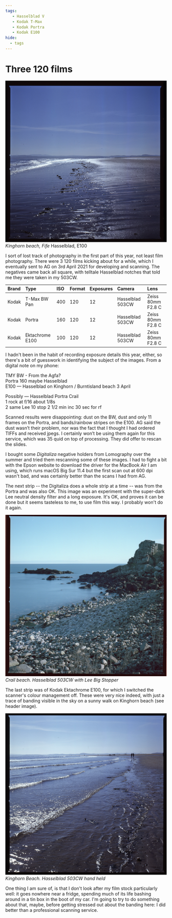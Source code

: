 ```yaml
---
tags:
   - Hasselblad V
   - Kodak T-Max
   - Kodak Portra
   - Kodak E100
hide:
  - tags
---
```

# Three 120 films

![](/img/Kodak-Ektachrome-E100-20210729_20494968-1.jpg)
*Kinghorn beach, Fife* Hasselblad, E100

I sort of lost track of photography in the first part of this year, not least film photography. There were 3 120 films kicking about for a while, which I eventually sent to AG on 3rd April 2021 for developing and scanning. The negatives came back all square, with telltale Hasselblad notches that told me they were taken in my 503CW.

Brand|Type|ISO|Format|Exposures|Camera|Lens
:----|:---|:--|:-----|:--------|:-----|:----
Kodak|T-Max BW Pan|400|120|12|Hasselblad 503CW|Zeiss 80mm F2.8 C
Kodak|Portra|160|120|12|Hasselblad 503CW|Zeiss 80mm F2.8 C
Kodak|Ektachrome E100|100|120|12|Hasselblad 503CW|Zeiss 80mm F2.8 C

I hadn't been in the habit of recording exposure details this year, either, so there's a bit of guesswork in identifying the subject of the images. From a digital note on my phone:

TMY BW - From the Agfa?  
Portra 160 maybe Hasselblad  
E100 — Hasselblad on Kinghorn / Burntisland beach 3 April

Possibly — Hasselblad Portra Crail  
1 rock at f/16 about 1/8s  
2 same Lee 10 stop 2 1/2 min inc 30 sec for rf  

Scanned results were disappointing: dust on the BW, dust and only 11 frames on the Portra, and bands/rainbow stripes on the E100. AG said the dust wasn’t their problem, nor was the fact that I thought I had ordered TIFFs and received jpegs. I certainly won’t be using them again for this service, which was 35 quid on top of processing. They did offer to rescan the slides.

I bought some *Digitaliza* negative holders from Lomography over the summer and tried them rescanning some of these images. I had to fight a bit with the Epson website to download the driver for the MacBook Air I am using, which runs macOS Big Sur 11.4 but the first scan out at 600 dpi wasn't bad, and was certainly better than the scans I had from AG.

The next strip -- the Digitaliza does a whole strip at a time -- was from the Portra and was also OK. This image was an experiment with the super-dark Lee neutral density filter and a long exposure. It's OK, and proves it can be done but it seems tasteless to me, to use film this way. I probably won't do it again.

![](/img/Kodak-Portra-160-20210729_20341321.jpg)
*Crail beach. Hasselblad 503CW with Lee Big Stopper*

The last strip was of Kodak Ektachrome E100, for which I switched the scanner's colour management off. These were very nice indeed, with just a trace of banding visible in the sky on a sunny walk on Kinghorn beach (see header image).

![](/img/Kodak-Ektachrome-E100-20210729_20494968.jpg)
*Kinghorn Beach. Hasselblad 503CW hand held*

One thing I am sure of, is that I don't look after my film stock particularly well: it goes nowhere near a fridge, spending much of its life bashing around in a tin box in the boot of my car. I'm going to try to do something about that, maybe, before getting stressed out about the banding here: I did better than a professional scanning service.
